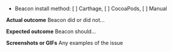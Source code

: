 * Beacon install method: [ ] Carthage, [ ] CocoaPods, [ ] Manual

**Actual outcome**
Beacon did or did not...

**Expected outcome**
Beacon should...

**Screenshots or GIFs**
Any examples of the issue
